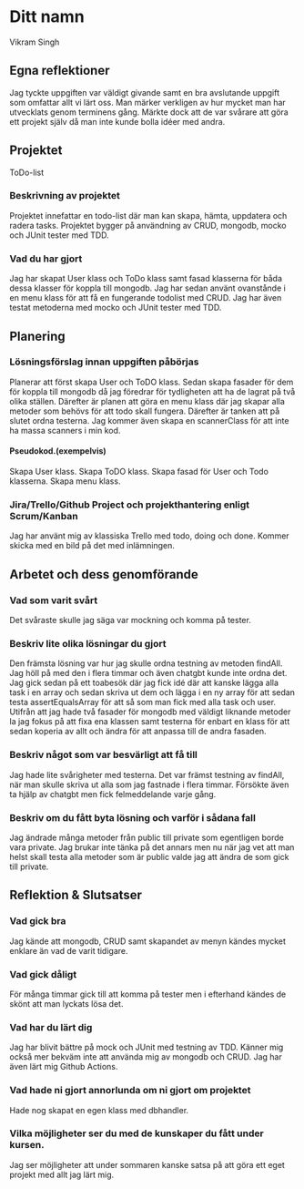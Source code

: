 # Ditt namn
Vikram Singh
## Egna reflektioner
Jag tyckte uppgiften var väldigt givande samt en bra avslutande uppgift som omfattar allt vi lärt oss. Man märker verkligen av
hur mycket man har utvecklats genom terminens gång. Märkte dock att de var svårare att göra ett projekt själv då man inte kunde bolla idéer
med andra.

## Projektet
ToDo-list
### Beskrivning av projektet
Projektet innefattar en todo-list där man kan skapa, hämta, uppdatera och radera tasks. Projektet bygger på användning av CRUD, mongodb, mocko och JUnit tester med TDD.

### Vad du har gjort
Jag har skapat User klass och ToDo klass samt fasad klasserna för båda dessa klasser för koppla till mongodb. Jag har sedan 
använt ovanstånde i en menu klass för att få en fungerande todolist med CRUD. Jag har även testat metoderna med mocko och JUnit tester med TDD.

## Planering
### Lösningsförslag innan uppgiften påbörjas
Planerar att först skapa User och ToDO klass. Sedan skapa fasader för dem för koppla till mongodb då jag föredrar för tydligheten att ha de lagrat på två olika ställen. Därefter är planen att göra en menu klass där jag 
skapar alla metoder som behövs för att todo skall fungera. Därefter är tanken att på slutet ordna testerna. Jag kommer även skapa en scannerClass för att 
inte ha massa scanners i min kod. 

#### Pseudokod.(exempelvis)
Skapa User klass. Skapa ToDO klass. Skapa fasad för User och Todo klasserna. Skapa menu klass.

### Jira/Trello/Github Project och projekthantering enligt Scrum/Kanban
Jag har använt mig av klassiska Trello med todo, doing och done. Kommer skicka med en bild på det med inlämningen.

## Arbetet och dess genomförande
### Vad som varit svårt
Det svåraste skulle jag säga var mockning och komma på tester.

### Beskriv lite olika lösningar du gjort
Den främsta lösning var hur jag skulle ordna testning av metoden findAll. Jag höll på med den i flera timmar och även
chatgbt kunde inte ordna det. Jag gick sedan på ett toabesök där jag fick idé där att kanske lägga alla task i en array 
och sedan skriva ut dem och lägga i en ny array för att sedan testa assertEqualsArray för att så som man fick med alla task och user.
Utifrån att jag hade två fasader för mongodb med väldigt liknande metoder la jag fokus på att fixa ena klassen samt testerna för enbart en klass 
för att sedan koperia av allt och ändra för att anpassa till de andra fasaden.

### Beskriv något som var besvärligt att få till
Jag hade lite svårigheter med testerna. Det var främst testning av findAll, när man skulle skriva ut alla som jag fastnade 
i flera timmar. Försökte även ta hjälp av chatgbt men fick felmeddelande varje gång. 

### Beskriv om du fått byta lösning och varför i sådana fall
Jag ändrade många metoder från public till private som egentligen borde vara private. Jag brukar inte tänka på det annars
men nu när jag vet att man helst skall testa alla  metoder som är public valde jag att ändra de som gick till private.

## Reflektion & Slutsatser
### Vad gick bra
Jag kände att mongodb, CRUD samt skapandet av menyn kändes mycket enklare än vad de varit tidigare.

### Vad gick dåligt
För många timmar gick till att komma på tester men i efterhand kändes de skönt att man lyckats lösa det.

### Vad har du lärt dig
Jag har blivit bättre på mock och JUnit med testning av TDD. Känner mig också mer bekväm inte att använda mig av
mongodb och CRUD. Jag har även lärt mig Github Actions.

### Vad hade ni gjort annorlunda om ni gjort om projektet
Hade nog skapat en egen klass med dbhandler.

### Vilka möjligheter ser du med de kunskaper du fått under kursen.
Jag ser möjligheter att under sommaren kanske satsa på att göra ett eget projekt med allt jag lärt mig.
